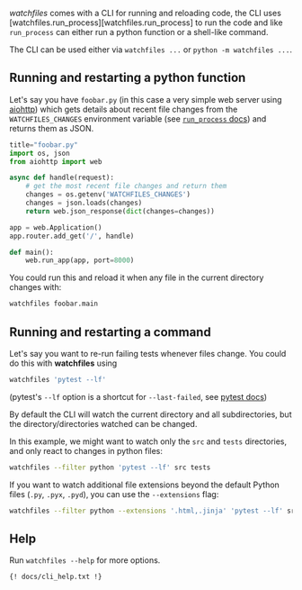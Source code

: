 *watchfiles* comes with a CLI for running and reloading code, the CLI uses
[watchfiles.run_process][watchfiles.run_process] to run the code and like `run_process` can either run a python
function or a shell-like command.

The CLI can be used either via `watchfiles ...` or `python -m watchfiles ...`.

## Running and restarting a python function

Let's say you have `foobar.py` (in this case a very simple web server using
[aiohttp](https://aiohttp.readthedocs.io/en/stable/)) which gets details about recent file changes from the
`WATCHFILES_CHANGES` environment variable (see [`run_process` docs](./api/run_process.md#watchfiles.run_process))
and returns them as JSON.

```py
title="foobar.py"
import os, json
from aiohttp import web

async def handle(request):
    # get the most recent file changes and return them
    changes = os.getenv('WATCHFILES_CHANGES')
    changes = json.loads(changes)
    return web.json_response(dict(changes=changes))

app = web.Application()
app.router.add_get('/', handle)

def main():
    web.run_app(app, port=8000)
```

You could run this and reload it when any file in the current directory changes with:

```bash title="Running a python function"
watchfiles foobar.main
```

## Running and restarting a command

Let's say you want to re-run failing tests whenever files change. You could do this with **watchfiles** using

```bash title="Running a command"
watchfiles 'pytest --lf'
```

(pytest's `--lf` option is a shortcut for `--last-failed`,
see [pytest docs](https://docs.pytest.org/en/latest/how-to/cache.html))

By default the CLI will watch the current directory and all subdirectories, but the directory/directories watched
can be changed.

In this example, we might want to watch only the `src` and `tests` directories, and only react to changes in python
files:

```bash title="Watching custom directories and files"
watchfiles --filter python 'pytest --lf' src tests
```

If you want to watch additional file extensions beyond the default Python files (`.py`, `.pyx`, `.pyd`), you can use
the `--extensions` flag:

```bash title="Watching Python files and templates"
watchfiles --filter python --extensions '.html,.jinja' 'pytest --lf' src tests
```

## Help

Run `watchfiles --help` for more options.

```{title="watchfiles --help"}
{! docs/cli_help.txt !}
```
